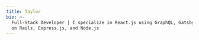```yaml
---
title: Taylor
bio: >-
  Full-Stack Developer | I specialize in React.js using GraphQL, Gatsby.js, Ruby
  on Rails, Express.js, and Node.js
---
```


